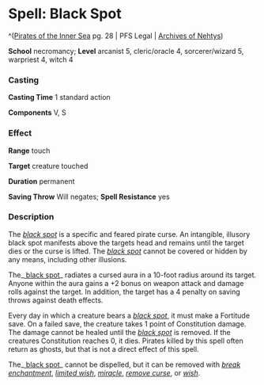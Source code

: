 # Spell: Black Spot

^([Pirates of the Inner Sea][ss-black-spot] pg. 28 | PFS Legal | [Archives of Nehtys][sn-black-spot])

**School** necromancy; **Level** arcanist 5, cleric/oracle 4, sorcerer/wizard 5, warpriest 4, witch 4

### Casting

**Casting Time** 1 standard action  

**Components** V, S

### Effect

**Range** touch  

**Target** creature touched  

**Duration** permanent  

**Saving Throw** Will negates; **Spell Resistance** yes

### Description

The _[black spot]_ is a specific and feared pirate curse. An intangible, illusory black spot manifests above the targets head and remains until the target dies or the curse is lifted. The _[black spot]_ cannot be covered or hidden by any means, including other illusions.  

The_[ black spot]_ radiates a cursed aura in a 10-foot radius around its target. Anyone within the aura gains a +2 bonus on weapon attack and damage rolls against the target. In addition, the target has a 4 penalty on saving throws against death effects.  

Every day in which a creature bears a _[black spot]_, it must make a Fortitude save. On a failed save, the creature takes 1 point of Constitution damage. The damage cannot be healed until the _[black spot]_ is removed. If the creatures Constitution reaches 0, it dies. Pirates killed by this spell often return as ghosts, but that is not a direct effect of this spell.  

The_[ black spot]_ cannot be dispelled, but it can be removed with _[break enchantment]_, _[limited wish]_, _[miracle]_, _[remove curse]_, or _[wish]_.

[ss-black-spot]: http://paizo.com/products/btpy8qif
[sn-black-spot]: http://www.archivesofnethys.com/SpellDisplay.aspx?ItemName=Black%20Spot
[ black spot]: http://www.archivesofnethys.com/SpellDisplay.aspx?ItemName=%20black%20spot
[wish]: http://www.archivesofnethys.com/SpellDisplay.aspx?ItemName=wish
[black spot]: http://www.archivesofnethys.com/SpellDisplay.aspx?ItemName=black%20spot
[miracle]: http://www.archivesofnethys.com/SpellDisplay.aspx?ItemName=miracle
[remove curse]: http://www.archivesofnethys.com/SpellDisplay.aspx?ItemName=remove%20curse
[limited wish]: http://www.archivesofnethys.com/SpellDisplay.aspx?ItemName=limited%20wish
[break enchantment]: http://www.archivesofnethys.com/SpellDisplay.aspx?ItemName=break%20enchantment